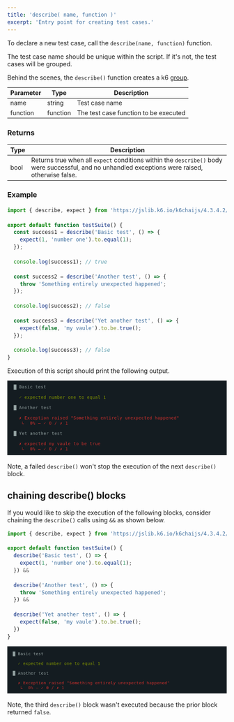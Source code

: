 ```yaml
---
title: 'describe( name, function )'
excerpt: 'Entry point for creating test cases.'
---
```


To declare a new test case, call the `describe(name, function)` function. 

The test case name should be unique within the script. If it's not, the test cases will be grouped. 

Behind the scenes, the `describe()` function creates a k6 [group](/javascript-api/k6/group-name-fn). 



| Parameter | Type     | Description                           |
|-----------|----------|---------------------------------------|
| name      | string   | Test case name                        |
| function  | function | The test case function to be executed |


### Returns

| Type    | Description                                                                                                                                                 |
| ------- |-------------------------------------------------------------------------------------------------------------------------------------------------------------|
| bool    | Returns true when all `expect` conditions within the `describe()` body were successful, and no unhandled exceptions were raised, otherwise false. |

### Example

<CodeGroup labels={[]}>

```javascript
import { describe, expect } from 'https://jslib.k6.io/k6chaijs/4.3.4.2/index.js';

export default function testSuite() {
  const success1 = describe('Basic test', () => {
    expect(1, 'number one').to.equal(1);
  });

  console.log(success1); // true

  const success2 = describe('Another test', () => {
    throw 'Something entirely unexpected happened';
  });

  console.log(success2); // false

  const success3 = describe('Yet another test', () => {
    expect(false, 'my vaule').to.be.true();
  });

  console.log(success3); // false
}
``` 

</CodeGroup>

Execution of this script should print the following output.


![output](./images/describe-test-output-1.png)

Note, a failed `describe()` won't stop the execution of the next `describe()` block. 

## chaining describe() blocks

If you would like to skip the execution of the following blocks, consider chaining the `describe()` calls using `&&` as shown below.

<!-- eslint-skip -->

```javascript
import { describe, expect } from 'https://jslib.k6.io/k6chaijs/4.3.4.2/index.js';

export default function testSuite() {
  describe('Basic test', () => {
    expect(1, 'number one').to.equal(1);
  }) &&
  
  describe('Another test', () => {
    throw 'Something entirely unexpected happened';
  }) &&
  
  describe('Yet another test', () => {
    expect(false, 'my vaule').to.be.true();
  })
}
``` 

![output](./images/describe-test-output-2.png)  

Note, the third `describe()` block wasn't executed because the prior block returned `false`.
